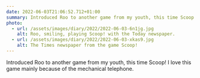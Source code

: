 ```yaml
---
date: 2022-06-03T21:06:52.712+01:00
summary: Introduced Roo to another game from my youth, this time Scoop!
photo:
  - url: /assets/images/diary/2022/2022-06-03-6n1jg.jpg
    alt: Roo, smiling, playing Scoop! with the Today newspaper.
  - url: /assets/images/diary/2022/2022-06-03-xkas9.jpg
    alt: The Times newspaper from the game Scoop!
---
```

Introduced Roo to another game from my youth, this time Scoop! I love this game mainly because of the mechanical telephone. 
